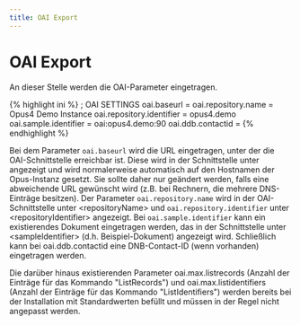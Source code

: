 ```yaml
---
title: OAI Export
---
```


# OAI Export

An dieser Stelle werden die OAI-Parameter eingetragen.

{% highlight ini %}
; OAI SETTINGS
oai.baseurl =
oai.repository.name = Opus4 Demo Instance
oai.repository.identifier = opus4.demo
oai.sample.identifier = oai:opus4.demo:90
oai.ddb.contactid =
{% endhighlight %}

Bei dem Parameter `oai.baseurl` wird die URL eingetragen, unter der die OAI-Schnittstelle
erreichbar ist. Diese wird in der Schnittstelle unter <baseURL> angezeigt und wird normalerweise
automatisch auf den Hostnamen der Opus-Instanz gesetzt. Sie sollte daher nur geändert werden,
falls eine abweichende URL gewünscht wird (z.B. bei Rechnern, die mehrere DNS-Einträge
besitzen). Der Parameter `oai.repository.name` wird in der OAI-Schnittstelle unter
\<repositoryName\> und `oai.repository.identifier` unter \<repositoryIdentifier\> angezeigt. Bei
`oai.sample.identifier` kann ein existierendes Dokument eingetragen werden, das in der
Schnittstelle unter \<sampleIdentifier\> (d.h. Beispiel-Dokument) angezeigt wird. Schließlich kann bei
oai.ddb.contactid eine DNB-Contact-ID (wenn vorhanden) eingetragen werden.

Die darüber hinaus existierenden Parameter oai.max.listrecords (Anzahl der Einträge für das
Kommando "ListRecords") und oai.max.listidentifiers (Anzahl der Einträge für das Kommando
"ListIdentifiers") werden bereits bei der Installation mit Standardwerten befüllt und müssen in der
Regel nicht angepasst werden.
